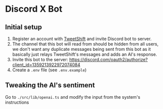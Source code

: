 # Discord X Bot

## Initial setup

1. Register an account with [TweetShift](https://tweetshift.com/) and invite Discord bot to server.
2. The channel that this bot will read from should be hidden from all users, we don't want any duplicate messages being sent from this bot as it basically just relays TweetShift's messages and adds an AI's response.
3. Invite this bot to the server: <https://discord.com/oauth2/authorize?client_id=1359213922972074084>
4. Create a `.env` file (see `.env.example`)

## Tweaking the AI's sentiment

Go to `./src/lib/openai.ts` and modify the input from the system's instructions
